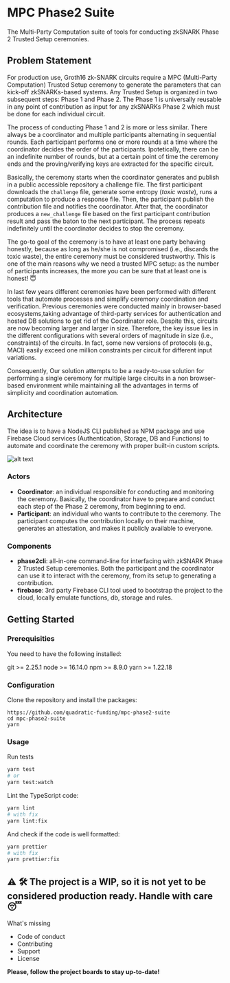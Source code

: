 # MPC Phase2 Suite

The Multi-Party Computation suite of tools for conducting zkSNARK Phase 2 Trusted Setup ceremonies.

## Problem Statement

For production use, Groth16 zk-SNARK circuits require a MPC (Multi-Party Computation) Trusted Setup ceremony to generate the parameters that can kick-off zkSNARKs-based systems. Any Trusted Setup is organized in two subsequent steps: Phase 1 and Phase 2. The Phase 1 is universally reusable in any point of contribution as input for any zkSNARKs Phase 2 which must be done for each individual circuit.

The process of conducting Phase 1 and 2 is more or less similar. There always be a coordinator and multiple participants alternating in sequential rounds. Each participant performs one or more rounds at a time where the coordinator decides the order of the participants. Ipotetically, there can be an indefinite number of rounds, but at a certain point of time the ceremony ends and the proving/verifying keys are extracted for the specific circuit.

Basically, the ceremony starts when the coordinator generates and publish in a public accessible repository a challenge file. The first participant downloads the `challenge` file, generate some entropy (_toxic waste_), runs a computation to produce a response file. Then, the participant publish the contribution file and notifies the coordinator. After that, the coordinator produces a `new_challenge` file based on the first participant contribution result and pass the baton to the next participant. The process repeats indefinitely until the coordinator decides to stop the ceremony.

The go-to goal of the ceremony is to have at least one party behaving honestly, because as long as he/she is not compromised (i.e., discards the toxic waste), the entire ceremony must be considered trustworthy. This is one of the main reasons why we need a trusted MPC setup: as the number of participants increases, the more you can be sure that at least one is honest! 😇

In last few years different ceremonies have been performed with different tools that automate processes and simplify ceremony coordination and verification. Previous ceremonies were conducted mainly in browser-based ecosystems,taking advantage of third-party services for authentication and hosted DB solutions to get rid of the Coordinator role. Despite this, circuits are now becoming larger and larger in size. Therefore, the key issue lies in the different configurations with several orders of magnitude in size (i.e., constraints) of the circuits. In fact, some new versions of protocols (e.g., MACI) easily exceed one million constraints per circuit for different input variations.

Consequently, Our solution attempts to be a ready-to-use solution for performing a single ceremony for multiple large circuits in a non browser-based environment while maintaining all the advantages in terms of simplicity and coordination automation.

## Architecture

The idea is to have a NodeJS CLI published as NPM package and use Firebase Cloud services (Authentication, Storage, DB and Functions) to automate and coordinate the ceremony with proper built-in custom scripts.

![alt text](https://i.imgur.com/CqYHWto.jpg)

### Actors

-   **Coordinator**: an individual responsible for conducting and monitoring the ceremony. Basically, the coordinator have to prepare and conduct each step of the Phase 2 ceremony, from beginning to end.
-   **Participant**: an individual who wants to contribute to the ceremony. The participant computes the contribution locally on their machine, generates an attestation, and makes it publicly available to everyone.

### Components

-   **phase2cli**: all-in-one command-line for interfacing with zkSNARK Phase 2 Trusted Setup ceremonies. Both the participant and the coordinator can use it to interact with the ceremony, from its setup to generating a contribution.
-   **firebase**: 3rd party Firebase CLI tool used to bootstrap the project to the cloud, locally emulate functions, db, storage and rules.

## Getting Started

### Prerequisities

You need to have the following installed:

git >= 2.25.1
node >= 16.14.0
npm >= 8.9.0
yarn >= 1.22.18

### Configuration

Clone the repository and install the packages:

```
https://github.com/quadratic-funding/mpc-phase2-suite
cd mpc-phase2-suite
yarn
```

### Usage

Run tests

```bash
yarn test
# or
yarn test:watch
```

Lint the TypeScript code:

```bash
yarn lint
# with fix
yarn lint:fix
```

And check if the code is well formatted:

```bash
yarn prettier
# with fix
yarn prettier:fix
```

## ⚠️ 🛠 The project is a WIP, so it is not yet to be considered production ready. Handle with care 😴

What's missing

-   Code of conduct
-   Contributing
-   Support
-   License

**Please, follow the project boards to stay up-to-date!**
